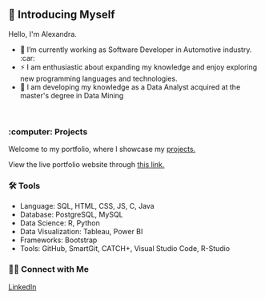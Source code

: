 ## :raising_hand: Introducing Myself
<p>Hello, I'm Alexandra.</p>
<ul>
  <li>🔭 I’m currently working as Software Developer in Automotive industry. :car:</li>
  <li>⚡ I am enthusiastic about expanding my knowledge and enjoy exploring new programming languages and technologies.</li>
  <li>🌱 I am developing my knowledge as a Data Analyst acquired at the master's degree in Data Mining </li>
</ul>
<br/>
<h3>:computer: Projects</h3>
<p>Welcome to my portfolio, where I showcase my <a href="https://github.com/alexandradanca/Portfolio">projects.</a></p>
<p>View the live portfolio website through <a href="https://alexandradanca.github.io/PortfolioWebPage/index.html">this link.</a></p>
<h3>🛠️ Tools</h3>
<ul>
  <li>Language: SQL, HTML, CSS, JS, C, Java</li>
  <li>Database: PostgreSQL, MySQL</li>
  <li>Data Science: R, Python </li>
  <li>Data Visualization: Tableau, Power BI</li>
  <li>Frameworks: Bootstrap</li>
  <li>Tools: GitHub, SmartGit, CATCH+, Visual Studio Code, R-Studio</li>
</ul>
<h3>👋🏻 Connect with Me</h3>
<a href="https://www.linkedin.com/in/alexandra-simona-danca-36a743207/">LinkedIn</a>
